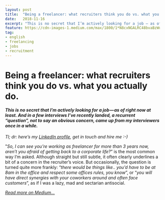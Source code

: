 ```yaml
---
layout: post
title:  "Being a freelancer: what recruiters think you do vs. what you actually do."
date:   2018-11-16
excerpt: "This is no secret that I’m actively looking for a job — as of right now at least. And in a few interviews I’ve recently landed, a recurrent “question”, not to say an obvious concern, came up from my interviewers once in a while."
feature: https://cdn-images-1.medium.com/max/1800/1*N8cxNGALRC48bvaBzWuHKg.png
tag:
- english 
- freelancing 
- jobs 
- recruitment
---
```


# **Being a freelancer: what recruiters think you do vs. what you actually do.**
#### *This is no secret that I’m actively looking for a job — as of right now at least. And in a few interviews I’ve recently landed, a recurrent “question”, not to say an obvious concern, came up from my interviewers once in a while.*

_Tl; dr: here’s my [LinkedIn profile](https://www.linkedin.com/in/marchandromain/), get in touch and hire me :-)_

"_So, I can see you’re working as freelancer for more than 3 years now, aren’t you afraid of getting back to a corporate life?_” is the most common way I’m asked. Although straight but still subtle, it often clearly underlines a bit of a concern in the recruiter’s voice. But occasionally, the question is turned quite more frankly: “_there would be things like.. you’d have to be at 8am in the office and respect some offices rules, you know_”, or “_you will have direct synergies with your coworkers around and often face customers_”, as if I was a lazy, mad and sectarian antisocial.

[*Read more on Medium...*](https://medium.com/@Romain_Marchand/being-a-freelancer-what-recruiters-think-you-do-vs-what-you-actually-do-73f9c7ae6bf)
